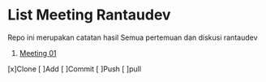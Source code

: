 # List Meeting Rantaudev

Repo ini merupakan catatan hasil Semua pertemuan dan diskusi rantaudev 

1. [Meeting 01](meeting-01.md)

[x]Clone
[ ]Add
[ ]Commit
[ ]Push
[ ]pull
   
   
